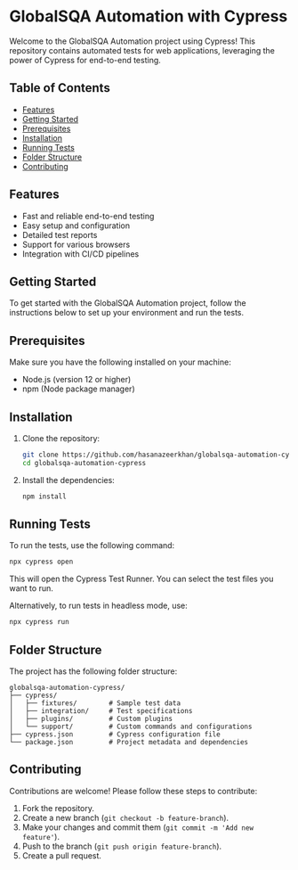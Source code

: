 # GlobalSQA Automation with Cypress

Welcome to the GlobalSQA Automation project using Cypress! This repository contains automated tests for web applications, leveraging the power of Cypress for end-to-end testing.

## Table of Contents

- [Features](#features)
- [Getting Started](#getting-started)
- [Prerequisites](#prerequisites)
- [Installation](#installation)
- [Running Tests](#running-tests)
- [Folder Structure](#folder-structure)
- [Contributing](#contributing)

## Features

- Fast and reliable end-to-end testing
- Easy setup and configuration
- Detailed test reports
- Support for various browsers
- Integration with CI/CD pipelines

## Getting Started

To get started with the GlobalSQA Automation project, follow the instructions below to set up your environment and run the tests.

## Prerequisites

Make sure you have the following installed on your machine:

- Node.js (version 12 or higher)
- npm (Node package manager)

## Installation

1. Clone the repository:
   ```bash
   git clone https://github.com/hasanazeerkhan/globalsqa-automation-cypress.git
   cd globalsqa-automation-cypress
   ```

2. Install the dependencies:
   ```bash
   npm install
   ```

## Running Tests

To run the tests, use the following command:
```bash
npx cypress open
```
This will open the Cypress Test Runner. You can select the test files you want to run.

Alternatively, to run tests in headless mode, use:
```bash
npx cypress run
```

## Folder Structure

The project has the following folder structure:

```
globalsqa-automation-cypress/
├── cypress/
│   ├── fixtures/        # Sample test data
│   ├── integration/     # Test specifications
│   ├── plugins/         # Custom plugins
│   └── support/         # Custom commands and configurations
├── cypress.json         # Cypress configuration file
└── package.json         # Project metadata and dependencies
```

## Contributing

Contributions are welcome! Please follow these steps to contribute:

1. Fork the repository.
2. Create a new branch (`git checkout -b feature-branch`).
3. Make your changes and commit them (`git commit -m 'Add new feature'`).
4. Push to the branch (`git push origin feature-branch`).
5. Create a pull request.

